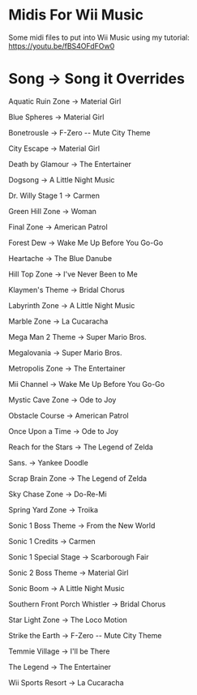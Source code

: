 # Midis For Wii Music

Some midi files to put into Wii Music using my tutorial: https://youtu.be/fBS4OFdFOw0

# Song -> Song it Overrides
Aquatic Ruin Zone -> Material Girl

Blue Spheres -> Material Girl

Bonetrousle -> F-Zero -- Mute City Theme

City Escape -> Material Girl

Death by Glamour -> The Entertainer

Dogsong -> A Little Night Music

Dr. Willy Stage 1 -> Carmen

Green Hill Zone -> Woman

Final Zone -> American Patrol

Forest Dew -> Wake Me Up Before You Go-Go

Heartache -> The Blue Danube

Hill Top Zone -> I've Never Been to Me

Klaymen's Theme -> Bridal Chorus

Labyrinth Zone -> A Little Night Music

Marble Zone -> La Cucaracha

Mega Man 2 Theme -> Super Mario Bros.

Megalovania -> Super Mario Bros.

Metropolis Zone -> The Entertainer

Mii Channel -> Wake Me Up Before You Go-Go

Mystic Cave Zone -> Ode to Joy

Obstacle Course -> American Patrol

Once Upon a Time -> Ode to Joy

Reach for the Stars -> The Legend of Zelda

Sans. -> Yankee Doodle

Scrap Brain Zone -> The Legend of Zelda

Sky Chase Zone -> Do-Re-Mi

Spring Yard Zone -> Troika

Sonic 1 Boss Theme -> From the New World

Sonic 1 Credits -> Carmen

Sonic 1 Special Stage -> Scarborough Fair

Sonic 2 Boss Theme -> Material Girl

Sonic Boom -> A Little Night Music

Southern Front Porch Whistler -> Bridal Chorus

Star Light Zone -> The Loco Motion

Strike the Earth -> F-Zero -- Mute City Theme

Temmie Village -> I'll be There

The Legend -> The Entertainer

Wii Sports Resort -> La Cucaracha
